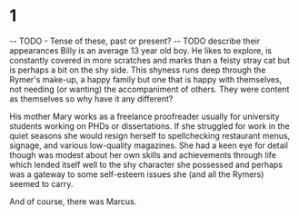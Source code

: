 # 1
-- TODO - Tense of these, past or present?
-- TODO describe their appearances
Billy is an average 13 year old boy. He likes to explore, is constantly covered in more scratches
and marks than a feisty stray cat but is perhaps a bit on the shy side. This
shyness runs deep through the Rymer's make-up, a happy family but one that is
happy with themselves, not needing (or wanting) the accompaniment of others.
They were content as themselves so why have it any different? 

His mother Mary works as a freelance proofreader usually for university students
working on PHDs or dissertations. If she struggled for work in the quiet seasons
she would resign herself to spellchecking restaurant menus, signage, and various
low-quality magazines. She had a keen eye for detail though was modest about her
own skills and achievements through life which lended itself well to the shy
character she possessed and perhaps was a gateway to some self-esteem issues she
(and all the Rymers) seemed to carry.

And of course, there was Marcus.

